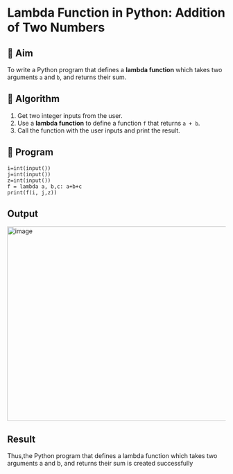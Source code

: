 # Lambda Function in Python: Addition of Two Numbers

## 🎯 Aim
To write a Python program that defines a **lambda function** which takes two arguments `a` and `b`, and returns their sum.

## 🧠 Algorithm
1. Get two integer inputs from the user.
2. Use a **lambda function** to define a function `f` that returns `a + b`.
3. Call the function with the user inputs and print the result.

## 🧾 Program
```
i=int(input())
j=int(input())
z=int(input())
f = lambda a, b,c: a+b+c
print(f(i, j,z))
```

## Output
<img width="587" height="448" alt="image" src="https://github.com/user-attachments/assets/3fb3583c-3981-4e68-9097-697e59dff5a4" />

## Result
Thus,the Python program that defines a lambda function which takes two arguments a and b, and
returns their sum is created successfully
